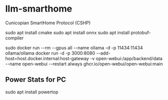 # llm-smarthome
 Cunicopian SmartHome Protocol (CSHP)

sudo apt install cmake
sudo apt install onnx
sudo apt install protobuf-compiler


sudo docker run --rm --gpus all --name ollama -d -p 11434:11434 ollama/ollama
docker run -d -p 3000:8080 --add-host=host.docker.internal:host-gateway -v open-webui:/app/backend/data --name open-webui --restart always ghcr.io/open-webui/open-webui:main


## Power Stats for PC
sudo apt install powertop 
